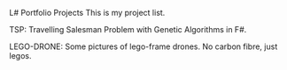 L# Portfolio Projects
This is my project list.

TSP: 
Travelling Salesman Problem with Genetic Algorithms in F#.

LEGO-DRONE:
Some pictures of lego-frame drones. No carbon fibre, just legos.
